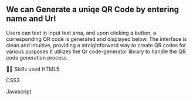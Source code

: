 ## We can Generate a uniqe QR Code by entering name and Url

Users can text in input text area, and upon clicking a button, a corresponding QR code is generated and displayed below.
The interface is clean and intuitive, providing a straightforward way to create QR codes for various purposes
It utilizes the Qr code-generator library to handle the QR code generation process.


👩‍💻 Skills used
HTML5

CSS3

Javascript
